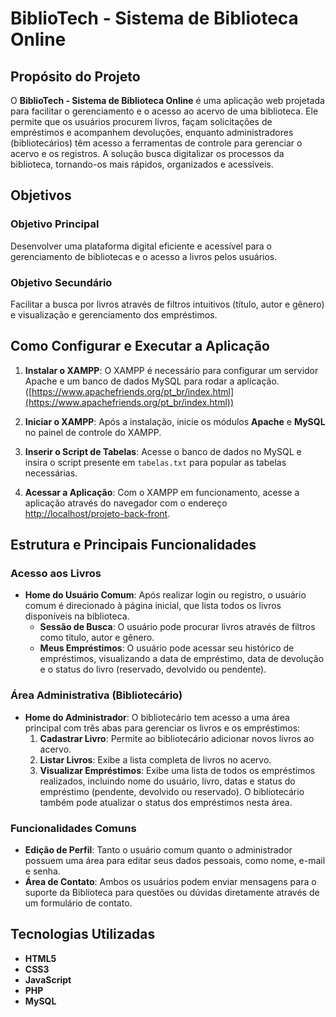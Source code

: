 # BiblioTech - Sistema de Biblioteca Online

## Propósito do Projeto

O **BiblioTech - Sistema de Biblioteca Online** é uma aplicação web projetada para facilitar o gerenciamento e o acesso ao acervo de uma biblioteca. Ele permite que os usuários procurem livros, façam solicitações de empréstimos e acompanhem devoluções, enquanto administradores (bibliotecários) têm acesso a ferramentas de controle para gerenciar o acervo e os registros. A solução busca digitalizar os processos da biblioteca, tornando-os mais rápidos, organizados e acessíveis.

## Objetivos

### Objetivo Principal

Desenvolver uma plataforma digital eficiente e acessível para o gerenciamento de bibliotecas e o acesso a livros pelos usuários.

### Objetivo Secundário

Facilitar a busca por livros através de filtros intuitivos (título, autor e gênero) e visualização e gerenciamento dos empréstimos.

## Como Configurar e Executar a Aplicação

1. **Instalar o XAMPP**: O XAMPP é necessário para configurar um servidor Apache e um banco de dados MySQL para rodar a aplicação. ([https://www.apachefriends.org/pt_br/index.html](https://www.apachefriends.org/pt_br/index.html))
   
2. **Iniciar o XAMPP**: Após a instalação, inicie os módulos **Apache** e **MySQL** no painel de controle do XAMPP.
   
3. **Inserir o Script de Tabelas**: Acesse o banco de dados no MySQL e insira o script presente em `tabelas.txt` para popular as tabelas necessárias.

4. **Acessar a Aplicação**: Com o XAMPP em funcionamento, acesse a aplicação através do navegador com o endereço [http://localhost/projeto-back-front](http://localhost/projeto-back-front).

## Estrutura e Principais Funcionalidades

### Acesso aos Livros
- **Home do Usuário Comum**: Após realizar login ou registro, o usuário comum é direcionado à página inicial, que lista todos os livros disponíveis na biblioteca. 
  - **Sessão de Busca**: O usuário pode procurar livros através de filtros como título, autor e gênero.
  - **Meus Empréstimos**: O usuário pode acessar seu histórico de empréstimos, visualizando a data de empréstimo, data de devolução e o status do livro (reservado, devolvido ou pendente).

### Área Administrativa (Bibliotecário)
- **Home do Administrador**: O bibliotecário tem acesso a uma área principal com três abas para gerenciar os livros e os empréstimos:
  1. **Cadastrar Livro**: Permite ao bibliotecário adicionar novos livros ao acervo.
  2. **Listar Livros**: Exibe a lista completa de livros no acervo.
  3. **Visualizar Empréstimos**: Exibe uma lista de todos os empréstimos realizados, incluindo nome do usuário, livro, datas e status do empréstimo (pendente, devolvido ou reservado). O bibliotecário também pode atualizar o status dos empréstimos nesta área.

### Funcionalidades Comuns
- **Edição de Perfil**: Tanto o usuário comum quanto o administrador possuem uma área para editar seus dados pessoais, como nome, e-mail e senha.
- **Área de Contato**: Ambos os usuários podem enviar mensagens para o suporte da Biblioteca para questões ou dúvidas diretamente através de um formulário de contato.

## Tecnologias Utilizadas

- **HTML5**
- **CSS3**
- **JavaScript**
- **PHP**
- **MySQL**

